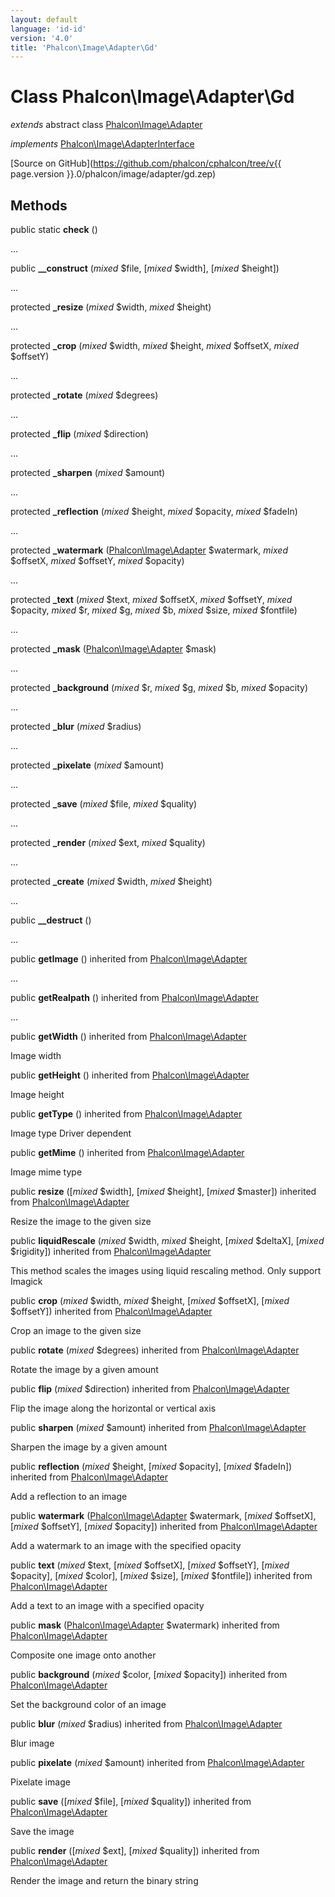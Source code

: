 ```yaml
---
layout: default
language: 'id-id'
version: '4.0'
title: 'Phalcon\Image\Adapter\Gd'
---
```

# Class **Phalcon\Image\Adapter\Gd**

*extends* abstract class [Phalcon\Image\Adapter](Phalcon_Image_Adapter)

*implements* [Phalcon\Image\AdapterInterface](Phalcon_Image_AdapterInterface)

[Source on GitHub](https://github.com/phalcon/cphalcon/tree/v{{ page.version }}.0/phalcon/image/adapter/gd.zep)

## Methods

public static **check** ()

...

public **__construct** (*mixed* $file, [*mixed* $width], [*mixed* $height])

...

protected **_resize** (*mixed* $width, *mixed* $height)

...

protected **_crop** (*mixed* $width, *mixed* $height, *mixed* $offsetX, *mixed* $offsetY)

...

protected **_rotate** (*mixed* $degrees)

...

protected **_flip** (*mixed* $direction)

...

protected **_sharpen** (*mixed* $amount)

...

protected **_reflection** (*mixed* $height, *mixed* $opacity, *mixed* $fadeIn)

...

protected **_watermark** ([Phalcon\Image\Adapter](Phalcon_Image_Adapter) $watermark, *mixed* $offsetX, *mixed* $offsetY, *mixed* $opacity)

...

protected **_text** (*mixed* $text, *mixed* $offsetX, *mixed* $offsetY, *mixed* $opacity, *mixed* $r, *mixed* $g, *mixed* $b, *mixed* $size, *mixed* $fontfile)

...

protected **_mask** ([Phalcon\Image\Adapter](Phalcon_Image_Adapter) $mask)

...

protected **_background** (*mixed* $r, *mixed* $g, *mixed* $b, *mixed* $opacity)

...

protected **_blur** (*mixed* $radius)

...

protected **_pixelate** (*mixed* $amount)

...

protected **_save** (*mixed* $file, *mixed* $quality)

...

protected **_render** (*mixed* $ext, *mixed* $quality)

...

protected **_create** (*mixed* $width, *mixed* $height)

...

public **__destruct** ()

...

public **getImage** () inherited from [Phalcon\Image\Adapter](Phalcon_Image_Adapter)

...

public **getRealpath** () inherited from [Phalcon\Image\Adapter](Phalcon_Image_Adapter)

...

public **getWidth** () inherited from [Phalcon\Image\Adapter](Phalcon_Image_Adapter)

Image width

public **getHeight** () inherited from [Phalcon\Image\Adapter](Phalcon_Image_Adapter)

Image height

public **getType** () inherited from [Phalcon\Image\Adapter](Phalcon_Image_Adapter)

Image type Driver dependent

public **getMime** () inherited from [Phalcon\Image\Adapter](Phalcon_Image_Adapter)

Image mime type

public **resize** ([*mixed* $width], [*mixed* $height], [*mixed* $master]) inherited from [Phalcon\Image\Adapter](Phalcon_Image_Adapter)

Resize the image to the given size

public **liquidRescale** (*mixed* $width, *mixed* $height, [*mixed* $deltaX], [*mixed* $rigidity]) inherited from [Phalcon\Image\Adapter](Phalcon_Image_Adapter)

This method scales the images using liquid rescaling method. Only support Imagick

public **crop** (*mixed* $width, *mixed* $height, [*mixed* $offsetX], [*mixed* $offsetY]) inherited from [Phalcon\Image\Adapter](Phalcon_Image_Adapter)

Crop an image to the given size

public **rotate** (*mixed* $degrees) inherited from [Phalcon\Image\Adapter](Phalcon_Image_Adapter)

Rotate the image by a given amount

public **flip** (*mixed* $direction) inherited from [Phalcon\Image\Adapter](Phalcon_Image_Adapter)

Flip the image along the horizontal or vertical axis

public **sharpen** (*mixed* $amount) inherited from [Phalcon\Image\Adapter](Phalcon_Image_Adapter)

Sharpen the image by a given amount

public **reflection** (*mixed* $height, [*mixed* $opacity], [*mixed* $fadeIn]) inherited from [Phalcon\Image\Adapter](Phalcon_Image_Adapter)

Add a reflection to an image

public **watermark** ([Phalcon\Image\Adapter](Phalcon_Image_Adapter) $watermark, [*mixed* $offsetX], [*mixed* $offsetY], [*mixed* $opacity]) inherited from [Phalcon\Image\Adapter](Phalcon_Image_Adapter)

Add a watermark to an image with the specified opacity

public **text** (*mixed* $text, [*mixed* $offsetX], [*mixed* $offsetY], [*mixed* $opacity], [*mixed* $color], [*mixed* $size], [*mixed* $fontfile]) inherited from [Phalcon\Image\Adapter](Phalcon_Image_Adapter)

Add a text to an image with a specified opacity

public **mask** ([Phalcon\Image\Adapter](Phalcon_Image_Adapter) $watermark) inherited from [Phalcon\Image\Adapter](Phalcon_Image_Adapter)

Composite one image onto another

public **background** (*mixed* $color, [*mixed* $opacity]) inherited from [Phalcon\Image\Adapter](Phalcon_Image_Adapter)

Set the background color of an image

public **blur** (*mixed* $radius) inherited from [Phalcon\Image\Adapter](Phalcon_Image_Adapter)

Blur image

public **pixelate** (*mixed* $amount) inherited from [Phalcon\Image\Adapter](Phalcon_Image_Adapter)

Pixelate image

public **save** ([*mixed* $file], [*mixed* $quality]) inherited from [Phalcon\Image\Adapter](Phalcon_Image_Adapter)

Save the image

public **render** ([*mixed* $ext], [*mixed* $quality]) inherited from [Phalcon\Image\Adapter](Phalcon_Image_Adapter)

Render the image and return the binary string